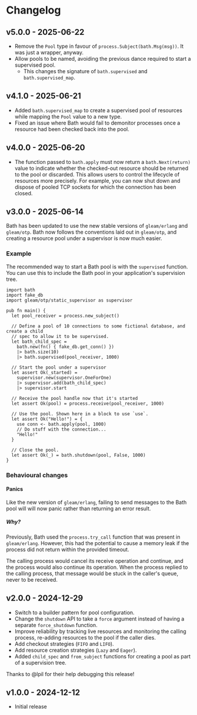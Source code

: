 # Changelog

## v5.0.0 - 2025-06-22

- Remove the `Pool` type in favour of `process.Subject(bath.Msg(msg))`. It was just a
  wrapper, anyway.
- Allow pools to be named, avoiding the previous dance required to start a supervised
  pool.
  - This changes the signature of `bath.supervised` and `bath.supervised_map`.

## v4.1.0 - 2025-06-21

- Added `bath.supervised_map` to create a supervised pool of resources while mapping
  the `Pool` value to a new type.
- Fixed an issue where Bath would fail to demonitor processes once a resource had been
  checked back into the pool.

## v4.0.0 - 2025-06-20

- The function passed to `bath.apply` must now return a `bath.Next(return)` value to
  indicate whether the checked-out resource should be returned to the pool or
  discarded. This allows users to control the lifecycle of resources more precisely.
  For example, you can now shut down and dispose of pooled TCP sockets for which the
  connection has been closed.

## v3.0.0 - 2025-06-14

Bath has been updated to use the new stable versions of `gleam/erlang` and
`gleam/otp`. Bath now follows the conventions laid out in `gleam/otp`, and
creating a resource pool under a supervisor is now much easier.

### Example

The recommended way to start a Bath pool is with the `supervised` function. You
can use this to include the Bath pool in your application's supervision tree.

```gleam
import bath
import fake_db
import gleam/otp/static_supervisor as supervisor

pub fn main() {
  let pool_receiver = process.new_subject()

  // Define a pool of 10 connections to some fictional database, and create a child
  // spec to allow it to be supervised.
  let bath_child_spec =
    bath.new(fn() { fake_db.get_conn() })
    |> bath.size(10)
    |> bath.supervised(pool_receiver, 1000)

  // Start the pool under a supervisor
  let assert Ok(_started) =
    supervisor.new(supervisor.OneForOne)
    |> supervisor.add(bath_child_spec)
    |> supervisor.start

  // Receive the pool handle now that it's started
  let assert Ok(pool) = process.receive(pool_receiver, 1000)

  // Use the pool. Shown here in a block to use `use`.
  let assert Ok("Hello!") = {
    use conn <- bath.apply(pool, 1000)
    // Do stuff with the connection...
    "Hello!"
  }

  // Close the pool.
  let assert Ok(_) = bath.shutdown(pool, False, 1000)
}
```

### Behavioural changes

#### Panics

Like the new version of `gleam/erlang`, failing to send messages to the Bath pool will
will now panic rather than returning an error result.

##### Why?

Previously, Bath used the `process.try_call` function that was present in
`gleam/erlang`. However, this had the potential to cause a memory leak if the
process did not return within the provided timeout.

The calling process would cancel its receive operation and continue, and the
process would also continue its operation. When the process replied to the
calling process, that message would be stuck in the caller's queue, never to
be received.

## v2.0.0 - 2024-12-29

- Switch to a builder pattern for pool configuration.
- Change the `shutdown` API to take a `force` argument instead of having a separate
  `force_shutdown` function.
- Improve reliability by tracking live resources and monitoring the calling process,
  re-adding resources to the pool if the caller dies.
- Add checkout strategies (`FIFO` and `LIFO`).
- Add resource creation strategies (`Lazy` and `Eager`).
- Added `child_spec` and `from_subject` functions for creating a pool as part of a
  supervision tree.

Thanks to @lpil for their help debugging this release!

## v1.0.0 - 2024-12-12

- Initial release
